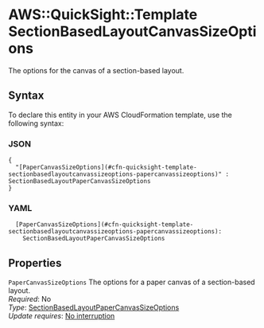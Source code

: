 # AWS::QuickSight::Template SectionBasedLayoutCanvasSizeOptions<a name="aws-properties-quicksight-template-sectionbasedlayoutcanvassizeoptions"></a>

The options for the canvas of a section\-based layout\.

## Syntax<a name="aws-properties-quicksight-template-sectionbasedlayoutcanvassizeoptions-syntax"></a>

To declare this entity in your AWS CloudFormation template, use the following syntax:

### JSON<a name="aws-properties-quicksight-template-sectionbasedlayoutcanvassizeoptions-syntax.json"></a>

```
{
  "[PaperCanvasSizeOptions](#cfn-quicksight-template-sectionbasedlayoutcanvassizeoptions-papercanvassizeoptions)" : SectionBasedLayoutPaperCanvasSizeOptions
}
```

### YAML<a name="aws-properties-quicksight-template-sectionbasedlayoutcanvassizeoptions-syntax.yaml"></a>

```
  [PaperCanvasSizeOptions](#cfn-quicksight-template-sectionbasedlayoutcanvassizeoptions-papercanvassizeoptions):
    SectionBasedLayoutPaperCanvasSizeOptions
```

## Properties<a name="aws-properties-quicksight-template-sectionbasedlayoutcanvassizeoptions-properties"></a>

`PaperCanvasSizeOptions` <a name="cfn-quicksight-template-sectionbasedlayoutcanvassizeoptions-papercanvassizeoptions"></a>
The options for a paper canvas of a section\-based layout\.  
_Required_: No  
_Type_: [SectionBasedLayoutPaperCanvasSizeOptions](aws-properties-quicksight-template-sectionbasedlayoutpapercanvassizeoptions.md)  
_Update requires_: [No interruption](https://docs.aws.amazon.com/AWSCloudFormation/latest/UserGuide/using-cfn-updating-stacks-update-behaviors.html#update-no-interrupt)
